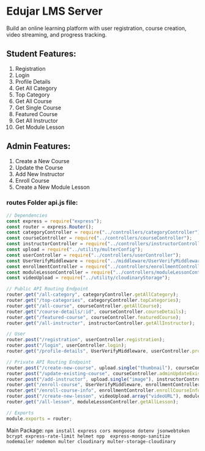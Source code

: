 # Edujar LMS Server

Build an online learning platform with user registration, course creation, video streaming, and progress tracking.

## Student Features:

1. Registration
1. Login
1. Profile Details
1. Get All Category
1. Top Category
1. Get All Course
1. Get Single Course
1. Featured Course
1. Get All Instructor
1. Get Module Lesson

## Admin Features:

1. Create a New Course
1. Update the Course
1. Add New Instructor
1. Enroll Course
1. Create a New Module Lesson

### routes Folder api.js file:

```js
// Dependencies
const express = require("express");
const router = express.Router();
const categoryController = require("../controllers/categoryController");
const courseController = require("../controllers/courseController");
const instructorController = require("../controllers/instructorController");
const upload = require("../utility/multerConfig");
const userController = require("../controllers/userController");
const UserVerifyMiddleware = require("../middleware/UserVerifyMiddleware");
const enrollmentController = require("../controllers/enrollmentController");
const moduleLessonController = require("../controllers/moduleLessonController");
const videoUpload = require("../utility/cloudinaryStorage");

// Public API Routing Endpoint
router.get("/all-category", categoryController.getAllCategory);
router.get("/top-categories", categoryController.topCategories);
router.get("/all-course", courseController.getAllCourse);
router.get("/course-details/:id", courseController.courseDetails);
router.get("/featured-course", courseController.featuredCourse);
router.get("/all-instructor", instructorController.getAllInstructor);

// User
router.post("/registration", userController.registration);
router.post("/login", userController.login);
router.get("/profile-details", UserVerifyMiddleware, userController.profileDetails);

// Private API Routing Endpoint
router.post("/create-new-course", upload.single("thumbnail"), courseController.adminCreateNewCourse);
router.post("/update-existing-course", courseController.adminUpdateExistingCourse);
router.post("/add-instructor", upload.single("image"), instructorController.addNewInstructor);
router.get("/enroll-course", UserVerifyMiddleware, enrollmentController.courseEnroll);
router.get("/enroll-course-info", enrollmentController.enrollCourseInfo);
router.post("/create-new-lesson", videoUpload.array("videoURL"), moduleLessonController.adminCreateLesson);
router.get("/all-lesson", moduleLessonController.getAllLesson);

// Exports
module.exports = router;
```

Main Package: `npm install express cors mongoose dotenv jsonwebtoken bcrypt express-rate-limit helmet npp  express-mongo-sanitize nodemailer nodemon multer cloudinary multer-storage-cloudinary`
